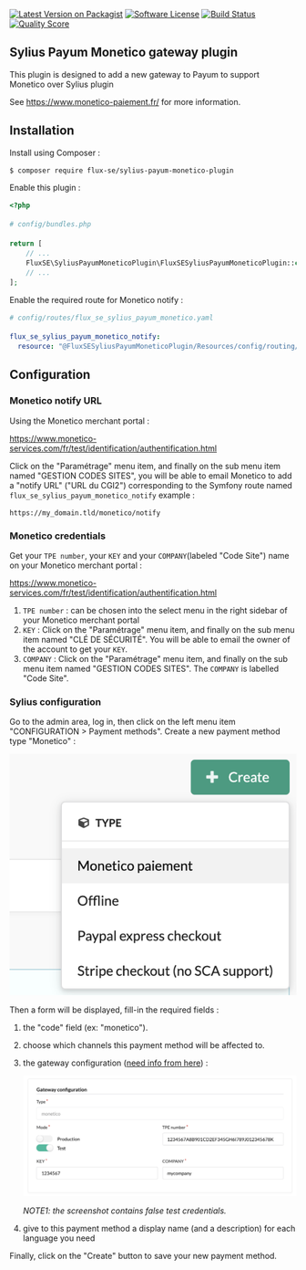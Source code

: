 [![Latest Version on Packagist][ico-version]][link-packagist]
[![Software License][ico-license]](LICENSE)
[![Build Status][ico-github-actions]][link-github-actions]
[![Quality Score][ico-code-quality]][link-code-quality]

## Sylius Payum Monetico gateway plugin

This plugin is designed to add a new gateway to Payum to support Monetico over Sylius plugin

See https://www.monetico-paiement.fr/ for more information.

## Installation

Install using Composer :

```
$ composer require flux-se/sylius-payum-monetico-plugin
```

Enable this plugin :

```php
<?php

# config/bundles.php

return [
    // ...
    FluxSE\SyliusPayumMoneticoPlugin\FluxSESyliusPayumMoneticoPlugin::class => ['all' => true],
    // ...
];
```

Enable the required route for Monetico notify :

```yaml
# config/routes/flux_se_sylius_payum_monetico.yaml

flux_se_sylius_payum_monetico_notify:
  resource: "@FluxSESyliusPayumMoneticoPlugin/Resources/config/routing/notify.yaml"
```

## Configuration

### Monetico notify URL

Using the Monetico merchant portal :

https://www.monetico-services.com/fr/test/identification/authentification.html

Click on the "Paramétrage" menu item, and finally on the sub menu item named "GESTION CODES SITES",
you will be able to email Monetico to add a "notify URL" ("URL du CGI2") corresponding to the Symfony route named `flux_se_sylius_payum_monetico_notify` example :

```
https://my_domain.tld/monetico/notify
``` 

### Monetico credentials

Get your `TPE number`, your `KEY` and your `COMPANY`(labeled "Code Site") name on your Monetico merchant portal :

https://www.monetico-services.com/fr/test/identification/authentification.html

 1. `TPE number` : can be chosen into the select menu in the right sidebar of your Monetico merchant portal
 2. `KEY` : Click on the "Paramétrage" menu item, and finally on the sub menu item named "CLÉ DE SÉCURITÉ".
 You will be able to email the owner of the account to get your `KEY`.
 3. `COMPANY` : Click on the "Paramétrage" menu item, and finally on the sub menu item named "GESTION CODES SITES".
 The `COMPANY` is labelled "Code Site".

### Sylius configuration

Go to the admin area, log in, then click on the left menu item "CONFIGURATION > Payment methods".
Create a new payment method type "Monetico" :

![Create a new payment method][docs-assets-create-payment-method]

Then a form will be displayed, fill-in the required fields :

 1. the "code" field (ex: "monetico").
 2. choose which channels this payment method will be affected to.
 3. the gateway configuration ([need info from here](#monetico-credentials)) :
 
    ![Gateway Configuration][docs-assets-gateway-configuration]
    
    _NOTE1: the screenshot contains false test credentials._
 4. give to this payment method a display name (and a description) for each language you need
 
 Finally, click on the "Create" button to save your new payment method.

[docs-assets-create-payment-method]: docs/assets/create-payment-method.png
[docs-assets-gateway-configuration]: docs/assets/gateway-configuration.png

[ico-version]: https://img.shields.io/packagist/v/FLUX-SE/sylius-payum-monetico-plugin.svg?style=flat-square
[ico-license]: https://img.shields.io/badge/license-MIT-brightgreen.svg?style=flat-square
[ico-github-actions]: https://github.com/FLUX-SE/SyliusPayumMoneticoPlugin/workflows/Build/badge.svg
[ico-code-quality]: https://img.shields.io/scrutinizer/g/FLUX-SE/SyliusPayumMoneticoPlugin.svg?style=flat-square

[link-packagist]: https://packagist.org/packages/flux-se/sylius-payum-monetico-plugin
[link-github-actions]: https://github.com/FLUX-SE/SyliusPayumMoneticoPlugin/actions?query=workflow%3A"Build"
[link-scrutinizer]: https://scrutinizer-ci.com/g/FLUX-SE/SyliusPayumMoneticoPlugin/code-structure
[link-code-quality]: https://scrutinizer-ci.com/g/FLUX-SE/SyliusPayumMoneticoPlugin
